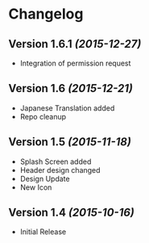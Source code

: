 Changelog
==========

Version 1.6.1 *(2015-12-27)*
----------------------------

 * Integration of permission request

Version 1.6 *(2015-12-21)*
----------------------------

 * Japanese Translation added
 * Repo cleanup

Version 1.5 *(2015-11-18)*
----------------------------

 * Splash Screen added
 * Header design changed
 * Design Update
 * New Icon

Version 1.4 *(2015-10-16)*
----------------------------

 * Initial Release
